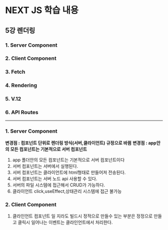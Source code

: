 # NEXT JS 학습 내용

## 5강 렌더링

### 1. Server Component

### 2. Client Component

### 3. Fetch

### 4. Rendering

### 5. V.12

### 6. API Routes

---

### 1. Server Component

**변경점 : 컴포넌트 단위로 렌더링 방식(서버,클라이언트) 규정으로 바뀜**
**변경점 : app안의 모든 컴포넌트는 기본적으로 서버 컴포넌트**

1. app 폴더안의 모든 컴포넌트는 기본적으로 서버 컴포넌트이다
2. 서버 컴포넌트는 서버에서 실행된다.
3. 서버 컴포넌트는 클라이언트에 html형태로 만들어져 전송된다.
4. 서버 컴포넌트는 서버 노드 api 사용할 수 있다.
5. 서버의 파일 시스템에 접근해서 CRUD가 가능하다.
6. 클라이언트 click,useEffect,상태관리 시스템에 접근 불가능

### 2. Client Component

1.  클라인언트 컴포넌트 일 지라도 빌드시 정적으로 만들수 있는 부분은 정정으로 만들고
    클릭시 일어나는 이벤트는 클라인언트에서 처리한다.
